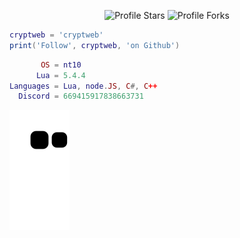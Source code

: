 <p align="center"<img src="https://gpvc.arturio.dev/Cryptweb" alt="Visitors"></a>
<img src="https://img.shields.io/badge/dynamic/json?&label=Total%20Stars&color=bb2527&style=flat&style=for-the-badge&query=%24.stars&url=https://api.github-star-counter.workers.dev/user/Cryptweb" alt="Profile Stars"></a>
<img src="https://img.shields.io/badge/dynamic/json?&label=Total%20Forks&color=bb2527&style=flat&style=for-the-badge&query=%24.forks&url=https://api.github-star-counter.workers.dev/user/Cryptweb" alt="Profile Forks"></a>

```lua
cryptweb = 'cryptweb'
print('Follow', cryptweb, 'on Github')
```

```lua
       OS = nt10
      Lua = 5.4.4
Languages = Lua, node.JS, C#, C++
  Discord = 669415917838663731
```

<a href="https://www.youtube.com/watch?v=dQw4w9WgXcQ" target="_blank"><img src="https://github.com/AstraaDev/AstraaDev/blob/output/github-contribution-grid-snake.svg" alt="snake"></a>
